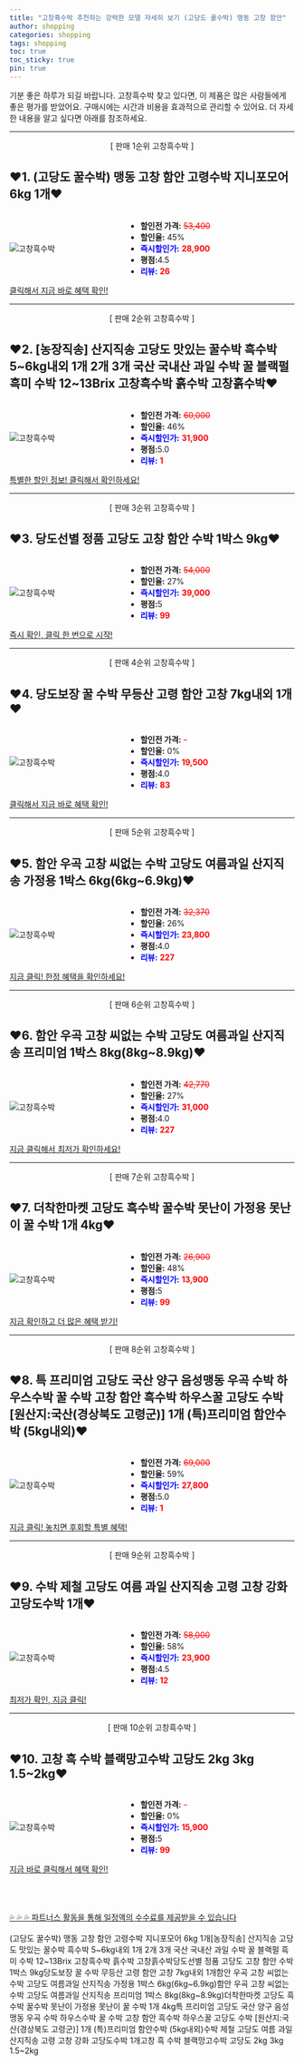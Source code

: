 ```yaml
---
title: "고창흑수박 추천하는 강력한 모델 자세히 보기 (고당도 꿀수박) 맹동 고창 함안"
author: shopping
categories: shopping
tags: shopping
toc: true
toc_sticky: true
pin: true
---
```

기분 좋은 하루가 되길 바랍니다. 고창흑수박 찾고 있다면, 이 제품은 많은 사람들에게 좋은 평가를 받았어요. 구매시에는 시간과 비용을 효과적으로 관리할 수 있어요. 더 자세한 내용을 알고 싶다면 아래를 참조하세요.

---
<p class="toplist" style="margin: 0 auto; display: block; width: fit-content;">[ 판매 1순위 고창흑수박 ]</p>

<h2><strong>❤️1. (고당도 꿀수박) 맹동 고창 함안 고령수박 지니포모어 6kg 1개❤️</strong></h2>

<div style="display: flex; align-items: center;">
    <div style="flex: 0.4;">
        <img src="https://thumbnail8.coupangcdn.com/thumbnails/remote/230x230ex/image/vendor_inventory/61bc/47a22ead119d64c07f55427da5d83320e485a74c69501c2ad95da43349f6.jpg" alt="고창흑수박" style="max-width: 100%;">
    </div>
    <div style="flex: 0.6; margin-left: 10px;">
        <ul>
            <li><strong>할인전 가격:</strong> <del style="color: red;">53,400</del></li>
            <li><strong>할인율:</strong> 45%</li>
            <li><span style='color:blue'><strong>즉시할인가:</strong></span> <span style='color:red'><strong>28,900</strong></span></li>
            <li><strong>평점:</strong>4.5</li>
            <li><span style='color:blue'><strong>리뷰:</strong></span> <span style='color:red'><strong>26</strong></span></li>
        </ul>
    </div>
</div>
<div class="center">
    <a href="https://selin100587.github.io?lptag=AF9450613&subid=githubio&pageKey=8096571414&traceid=V0-153&itemId=22891714513&vendorItemId=89926388628" class="myButton">
        클릭해서 지금 바로 혜택 확인!
    </a>
</div>


---
<p class="toplist" style="margin: 0 auto; display: block; width: fit-content;">[ 판매 2순위 고창흑수박 ]</p>

<h2><strong>❤️2. [농장직송] 산지직송 고당도 맛있는 꿀수박 흑수박 5~6kg내외 1개 2개 3개 국산 국내산 과일 수박 꿀 블랙펄 흑미 수박 12~13Brix 고창흑수박 흙수박 고창흙수박❤️</strong></h2>

<div style="display: flex; align-items: center;">
    <div style="flex: 0.4;">
        <img src="https://thumbnail8.coupangcdn.com/thumbnails/remote/230x230ex/image/vendor_inventory/e07c/2beb2156ac746d6f74582768a0702f6196bb52cf1b1c5e854dba074657fb.png" alt="고창흑수박" style="max-width: 100%;">
    </div>
    <div style="flex: 0.6; margin-left: 10px;">
        <ul>
            <li><strong>할인전 가격:</strong> <del style="color: red;">60,000</del></li>
            <li><strong>할인율:</strong> 46%</li>
            <li><span style='color:blue'><strong>즉시할인가:</strong></span> <span style='color:red'><strong>31,900</strong></span></li>
            <li><strong>평점:</strong>5.0</li>
            <li><span style='color:blue'><strong>리뷰:</strong></span> <span style='color:red'><strong>1</strong></span></li>
        </ul>
    </div>
</div>
<div class="center">
    <a href="https://selin100587.github.io?lptag=AF9450613&subid=githubio&pageKey=8143435151&traceid=V0-153&itemId=23144288805&vendorItemId=90177152599" class="myButton">
        특별한 할인 정보! 클릭해서 확인하세요!
    </a>
</div>


---
<p class="toplist" style="margin: 0 auto; display: block; width: fit-content;">[ 판매 3순위 고창흑수박 ]</p>

<h2><strong>❤️3. 당도선별 정품 고당도 고창 함안 수박 1박스 9kg❤️</strong></h2>

<div style="display: flex; align-items: center;">
    <div style="flex: 0.4;">
        <img src="https://thumbnail6.coupangcdn.com/thumbnails/remote/230x230ex/image/vendor_inventory/d29f/249eba34f16c95e5a186a9ea0201a896a0da4f7bf1e03d76686becd0733c.png" alt="고창흑수박" style="max-width: 100%;">
    </div>
    <div style="flex: 0.6; margin-left: 10px;">
        <ul>
            <li><strong>할인전 가격:</strong> <del style="color: red;">54,000</del></li>
            <li><strong>할인율:</strong> 27%</li>
            <li><span style='color:blue'><strong>즉시할인가:</strong></span> <span style='color:red'><strong>39,000</strong></span></li>
            <li><strong>평점:</strong>5</li>
            <li><span style='color:blue'><strong>리뷰:</strong></span> <span style='color:red'><strong>99</strong></span></li>
        </ul>
    </div>
</div>
<div class="center">
    <a href="https://selin100587.github.io?lptag=AF9450613&subid=githubio&pageKey=8255570109&traceid=V0-153&itemId=23774123540&vendorItemId=90798361277" class="myButton">
        즉시 확인, 클릭 한 번으로 시작!
    </a>
</div>


---
<p class="toplist" style="margin: 0 auto; display: block; width: fit-content;">[ 판매 4순위 고창흑수박 ]</p>

<h2><strong>❤️4. 당도보장 꿀 수박 무등산 고령 함안 고창 7kg내외 1개❤️</strong></h2>

<div style="display: flex; align-items: center;">
    <div style="flex: 0.4;">
        <img src="https://thumbnail10.coupangcdn.com/thumbnails/remote/230x230ex/image/vendor_inventory/476b/77fb1bbcf07e71a700bb24aca5c08899f924967c2609afa8d8e094df10df.jpg" alt="고창흑수박" style="max-width: 100%;">
    </div>
    <div style="flex: 0.6; margin-left: 10px;">
        <ul>
            <li><strong>할인전 가격:</strong> <del style="color: red;">-</del></li>
            <li><strong>할인율:</strong> 0%</li>
            <li><span style='color:blue'><strong>즉시할인가:</strong></span> <span style='color:red'><strong>19,500</strong></span></li>
            <li><strong>평점:</strong>4.0</li>
            <li><span style='color:blue'><strong>리뷰:</strong></span> <span style='color:red'><strong>83</strong></span></li>
        </ul>
    </div>
</div>
<div class="center">
    <a href="https://selin100587.github.io?lptag=AF9450613&subid=githubio&pageKey=6502025777&traceid=V0-153&itemId=14319253252&vendorItemId=81563889541" class="myButton">
        클릭해서 지금 바로 혜택 확인!
    </a>
</div>


---
<p class="toplist" style="margin: 0 auto; display: block; width: fit-content;">[ 판매 5순위 고창흑수박 ]</p>

<h2><strong>❤️5. 함안 우곡 고창 씨없는 수박 고당도 여름과일 산지직송 가정용 1박스 6kg(6kg~6.9kg)❤️</strong></h2>

<div style="display: flex; align-items: center;">
    <div style="flex: 0.4;">
        <img src="https://thumbnail8.coupangcdn.com/thumbnails/remote/230x230ex/image/vendor_inventory/6305/b505e2f864e68aa766794e52866b8e6b016daf9c2ea5522a72d2f7d4c541.jpg" alt="고창흑수박" style="max-width: 100%;">
    </div>
    <div style="flex: 0.6; margin-left: 10px;">
        <ul>
            <li><strong>할인전 가격:</strong> <del style="color: red;">32,370</del></li>
            <li><strong>할인율:</strong> 26%</li>
            <li><span style='color:blue'><strong>즉시할인가:</strong></span> <span style='color:red'><strong>23,800</strong></span></li>
            <li><strong>평점:</strong>4.0</li>
            <li><span style='color:blue'><strong>리뷰:</strong></span> <span style='color:red'><strong>227</strong></span></li>
        </ul>
    </div>
</div>
<div class="center">
    <a href="https://selin100587.github.io?lptag=AF9450613&subid=githubio&pageKey=8142085933&traceid=V0-153&itemId=23593803733&vendorItemId=90171791080" class="myButton">
        지금 클릭! 한정 혜택을 확인하세요!
    </a>
</div>


---
<p class="toplist" style="margin: 0 auto; display: block; width: fit-content;">[ 판매 6순위 고창흑수박 ]</p>

<h2><strong>❤️6. 함안 우곡 고창 씨없는 수박 고당도 여름과일 산지직송 프리미엄 1박스 8kg(8kg~8.9kg)❤️</strong></h2>

<div style="display: flex; align-items: center;">
    <div style="flex: 0.4;">
        <img src="https://thumbnail8.coupangcdn.com/thumbnails/remote/230x230ex/image/vendor_inventory/6305/b505e2f864e68aa766794e52866b8e6b016daf9c2ea5522a72d2f7d4c541.jpg" alt="고창흑수박" style="max-width: 100%;">
    </div>
    <div style="flex: 0.6; margin-left: 10px;">
        <ul>
            <li><strong>할인전 가격:</strong> <del style="color: red;">42,770</del></li>
            <li><strong>할인율:</strong> 27%</li>
            <li><span style='color:blue'><strong>즉시할인가:</strong></span> <span style='color:red'><strong>31,000</strong></span></li>
            <li><strong>평점:</strong>4.0</li>
            <li><span style='color:blue'><strong>리뷰:</strong></span> <span style='color:red'><strong>227</strong></span></li>
        </ul>
    </div>
</div>
<div class="center">
    <a href="https://selin100587.github.io?lptag=AF9450613&subid=githubio&pageKey=8142085933&traceid=V0-153&itemId=23138881065&vendorItemId=90171791092" class="myButton">
        지금 클릭해서 최저가 확인하세요!
    </a>
</div>


---
<p class="toplist" style="margin: 0 auto; display: block; width: fit-content;">[ 판매 7순위 고창흑수박 ]</p>

<h2><strong>❤️7. 더착한마켓 고당도 흑수박 꿀수박 못난이 가정용 못난이 꿀 수박 1개 4kg❤️</strong></h2>

<div style="display: flex; align-items: center;">
    <div style="flex: 0.4;">
        <img src="https://thumbnail7.coupangcdn.com/thumbnails/remote/230x230ex/image/vendor_inventory/2882/280e59b496c0703366dc2583b58c92ac367e3267baafe7c25223d1d8b38b.jpg" alt="고창흑수박" style="max-width: 100%;">
    </div>
    <div style="flex: 0.6; margin-left: 10px;">
        <ul>
            <li><strong>할인전 가격:</strong> <del style="color: red;">26,900</del></li>
            <li><strong>할인율:</strong> 48%</li>
            <li><span style='color:blue'><strong>즉시할인가:</strong></span> <span style='color:red'><strong>13,900</strong></span></li>
            <li><strong>평점:</strong>5</li>
            <li><span style='color:blue'><strong>리뷰:</strong></span> <span style='color:red'><strong>99</strong></span></li>
        </ul>
    </div>
</div>
<div class="center">
    <a href="https://selin100587.github.io?lptag=AF9450613&subid=githubio&pageKey=8180827986&traceid=V0-153&itemId=23127522738&vendorItemId=90160552841" class="myButton">
        지금 확인하고 더 많은 혜택 받기!
    </a>
</div>


---
<p class="toplist" style="margin: 0 auto; display: block; width: fit-content;">[ 판매 8순위 고창흑수박 ]</p>

<h2><strong>❤️8. 특 프리미엄 고당도 국산 양구 음성맹동 우곡 수박 하우스수박 꿀 수박 고창 함안 흑수박 하우스꿀 고당도 수박 [원산지:국산(경상북도 고령군)] 1개 (특)프리미엄 함안수박 (5kg내외)❤️</strong></h2>

<div style="display: flex; align-items: center;">
    <div style="flex: 0.4;">
        <img src="https://thumbnail7.coupangcdn.com/thumbnails/remote/230x230ex/image/vendor_inventory/1c9c/9b70a28c6cb1fdd24f605045592c4798f92d936e4511682ab01031967c9b.jpg" alt="고창흑수박" style="max-width: 100%;">
    </div>
    <div style="flex: 0.6; margin-left: 10px;">
        <ul>
            <li><strong>할인전 가격:</strong> <del style="color: red;">69,000</del></li>
            <li><strong>할인율:</strong> 59%</li>
            <li><span style='color:blue'><strong>즉시할인가:</strong></span> <span style='color:red'><strong>27,800</strong></span></li>
            <li><strong>평점:</strong>5.0</li>
            <li><span style='color:blue'><strong>리뷰:</strong></span> <span style='color:red'><strong>1</strong></span></li>
        </ul>
    </div>
</div>
<div class="center">
    <a href="https://selin100587.github.io?lptag=AF9450613&subid=githubio&pageKey=8121769450&traceid=V0-153&itemId=23038902022&vendorItemId=90072621377" class="myButton">
        지금 클릭! 놓치면 후회할 특별 혜택!
    </a>
</div>


---
<p class="toplist" style="margin: 0 auto; display: block; width: fit-content;">[ 판매 9순위 고창흑수박 ]</p>

<h2><strong>❤️9. 수박 제철 고당도 여름 과일 산지직송 고령 고창 강화 고당도수박 1개❤️</strong></h2>

<div style="display: flex; align-items: center;">
    <div style="flex: 0.4;">
        <img src="https://thumbnail10.coupangcdn.com/thumbnails/remote/230x230ex/image/vendor_inventory/ac96/6562d81c0718e8c2c18e8d74b143a8a506b48d73b923f209e386b756c06b.png" alt="고창흑수박" style="max-width: 100%;">
    </div>
    <div style="flex: 0.6; margin-left: 10px;">
        <ul>
            <li><strong>할인전 가격:</strong> <del style="color: red;">58,000</del></li>
            <li><strong>할인율:</strong> 58%</li>
            <li><span style='color:blue'><strong>즉시할인가:</strong></span> <span style='color:red'><strong>23,900</strong></span></li>
            <li><strong>평점:</strong>4.5</li>
            <li><span style='color:blue'><strong>리뷰:</strong></span> <span style='color:red'><strong>12</strong></span></li>
        </ul>
    </div>
</div>
<div class="center">
    <a href="https://selin100587.github.io?lptag=AF9450613&subid=githubio&pageKey=8120666035&traceid=V0-153&itemId=22589052406&vendorItemId=89630773274" class="myButton">
        최저가 확인, 지금 클릭!
    </a>
</div>


---
<p class="toplist" style="margin: 0 auto; display: block; width: fit-content;">[ 판매 10순위 고창흑수박 ]</p>

<h2><strong>❤️10. 고창 흑 수박 블랙망고수박 고당도 2kg 3kg 1.5~2kg❤️</strong></h2>

<div style="display: flex; align-items: center;">
    <div style="flex: 0.4;">
        <img src="https://thumbnail10.coupangcdn.com/thumbnails/remote/230x230ex/image/vendor_inventory/d73e/e4907c8820786bdea32de2196f8d6d345d14b41a1252990e28c0334ffb85.jpg" alt="고창흑수박" style="max-width: 100%;">
    </div>
    <div style="flex: 0.6; margin-left: 10px;">
        <ul>
            <li><strong>할인전 가격:</strong> <del style="color: red;">-</del></li>
            <li><strong>할인율:</strong> 0%</li>
            <li><span style='color:blue'><strong>즉시할인가:</strong></span> <span style='color:red'><strong>15,900</strong></span></li>
            <li><strong>평점:</strong>5</li>
            <li><span style='color:blue'><strong>리뷰:</strong></span> <span style='color:red'><strong>99</strong></span></li>
        </ul>
    </div>
</div>
<div class="center">
    <a href="https://selin100587.github.io?lptag=AF9450613&subid=githubio&pageKey=8248686214&traceid=V0-153&itemId=23744127753&vendorItemId=90768699836" class="myButton">
        지금 바로 클릭해서 혜택 확인!
    </a>
</div>

<br><br><br>[💦 💦 💦 파트너스 활동을 통해 일정액의 수수료를 제공받을 수 있습니다](https://link.coupang.com/a/bcpT2c)<br><br>(고당도 꿀수박) 맹동 고창 함안 고령수박 지니포모어 6kg 1개[농장직송] 산지직송 고당도 맛있는 꿀수박 흑수박 5~6kg내외 1개 2개 3개 국산 국내산 과일 수박 꿀 블랙펄 흑미 수박 12~13Brix 고창흑수박 흙수박 고창흙수박당도선별 정품 고당도 고창 함안 수박 1박스 9kg당도보장 꿀 수박 무등산 고령 함안 고창 7kg내외 1개함안 우곡 고창 씨없는 수박 고당도 여름과일 산지직송 가정용 1박스 6kg(6kg~6.9kg)함안 우곡 고창 씨없는 수박 고당도 여름과일 산지직송 프리미엄 1박스 8kg(8kg~8.9kg)더착한마켓 고당도 흑수박 꿀수박 못난이 가정용 못난이 꿀 수박 1개 4kg특 프리미엄 고당도 국산 양구 음성맹동 우곡 수박 하우스수박 꿀 수박 고창 함안 흑수박 하우스꿀 고당도 수박 [원산지:국산(경상북도 고령군)] 1개 (특)프리미엄 함안수박 (5kg내외)수박 제철 고당도 여름 과일 산지직송 고령 고창 강화 고당도수박 1개고창 흑 수박 블랙망고수박 고당도 2kg 3kg 1.5~2kg